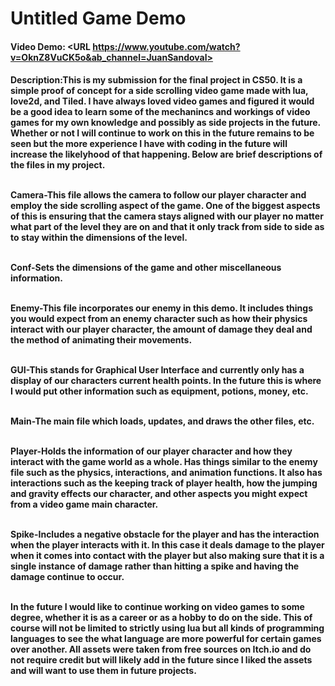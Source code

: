 # Untitled Game Demo
#### Video Demo:  <URL https://www.youtube.com/watch?v=OknZ8VuCK5o&ab_channel=JuanSandoval>
#### Description:This is my submission for the final project in CS50. It is a simple proof of concept for a side scrolling video game made with lua, love2d, and Tiled. I have always loved video games and figured it would be a good idea to learn some of the mechanincs and workings of video games for my own knowledge and possibly as side projects in the future. Whether or not I will continue to work on this in the future remains to be seen but the more experience I have with coding in the future will increase the likelyhood of that happening. Below are brief descriptions of the files in my project.<p><br>Camera-This file allows the camera to follow our player character and employ the side scrolling aspect of the game. One of the biggest aspects of this is ensuring that the camera stays aligned with our player no matter what part of the level they are on and that it only track from side to side as to stay within the dimensions of the level.<p><br>Conf-Sets the dimensions of the game and other miscellaneous information.<p><br>Enemy-This file incorporates our enemy in this demo. It includes things you would expect from an enemy character such as how their physics interact with our player character, the amount of damage they deal and the method of animating their movements.<p><br>GUI-This stands for Graphical User Interface and currently only has a display of our characters current health points. In the future this is where I would put other information such as equipment, potions, money, etc.<p><br>Main-The main file which loads, updates, and draws the other files, etc.<p><br>Player-Holds the information of our player character and how they interact with the game world as a whole. Has things similar to the enemy file such as the physics, interactions, and animation functions. It also has interactions such as the keeping track of player health, how the jumping and gravity effects our character, and other aspects you might expect from a video game main character.<p><br>Spike-Includes a negative obstacle for the player and has the interaction when the player interacts with it. In this case it deals damage to the player when it comes into contact with the player but also making sure that it is a single instance of damage rather than hitting a spike and having the damage continue to occur.<p><br>In the future I would like to continue working on video games to some degree, whether it is as a career or as a hobby to do on the side. This of course will not be limited to strictly using lua but all kinds of programming languages to see the what language are more powerful for certain games over another. All assets were taken from free sources on Itch.io and do not require credit but will likely add in the future since I liked the assets and will want to use them in future projects. 

